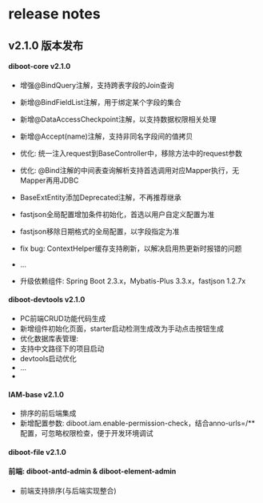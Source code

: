 # release notes

## v2.1.0 版本发布
#### diboot-core v2.1.0

* 增强@BindQuery注解，支持跨表字段的Join查询
* 新增@BindFieldList注解，用于绑定某个字段的集合
* 新增@DataAccessCheckpoint注解，以支持数据权限相关处理
* 新增@Accept(name)注解，支持非同名字段间的值拷贝
* 优化: 统一注入request到BaseController中，移除方法中的request参数
* 优化: @Bind注解的中间表查询解析支持首选调用对应Mapper执行，无Mapper再用JDBC
* BaseExtEntity添加Deprecated注解，不再推荐继承
* fastjson全局配置增加条件初始化，首选以用户自定义配置为准
* fastjson移除日期格式的全局配置，以字段指定为准
* fix bug: ContextHelper缓存支持刷新，以解决启用热更新时报错的问题
* ...

* 升级依赖组件: Spring Boot 2.3.x，Mybatis-Plus 3.3.x，fastjson 1.2.7x

#### diboot-devtools v2.1.0
* PC前端CRUD功能代码生成
* 新增组件初始化页面，starter启动检测生成改为手动点击按钮生成
* 优化数据库表管理: 
* 支持中文路径下的项目启动
* devtools启动优化
* ...
* 

#### IAM-base v2.1.0
* 排序的前后端集成
* 新增配置参数: diboot.iam.enable-permission-check，结合anno-urls=/**配置，可忽略权限检查，便于开发环境调试

#### diboot-file v2.1.0

#### 前端: diboot-antd-admin & diboot-element-admin
* 前端支持排序(与后端实现整合)
